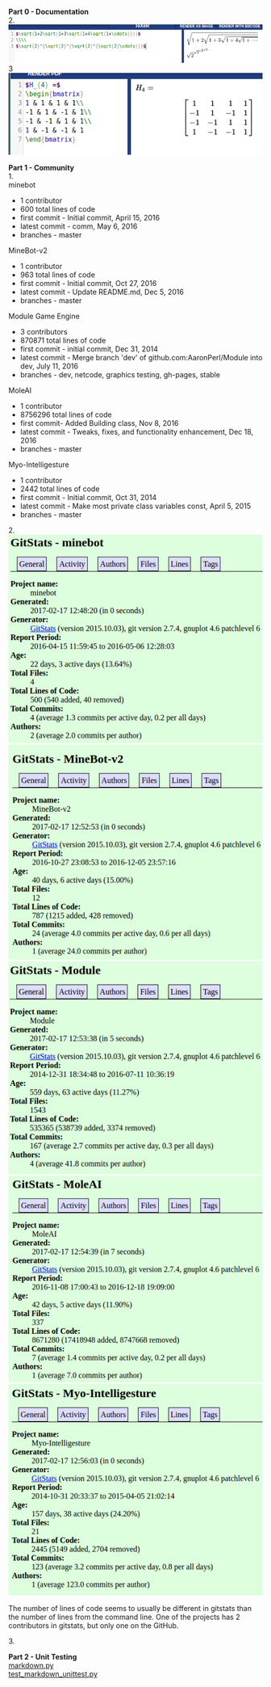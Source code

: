 **Part 0 - Documentation**<br>
2.<br>
![latex equations](screenshot-area-2017-02-15-222715.png)<br>
3<br>
![latex matrix](screenshot-area-2017-02-15-224442.png)

**Part 1 - Community**<br>
1.<br>
minebot
* 1 contributor
* 600 total lines of code
* first commit - Initial commit, April 15, 2016
* latest commit - comm, May 6, 2016
* branches - master

MineBot-v2
* 1 contributor
* 963 total lines of code
* first commit - Initial commit, Oct 27, 2016
* latest commit - Update README.md, Dec 5, 2016
* branches - master

Module Game Engine
* 3 contributors
* 870871 total lines of code
* first commit - initial commit, Dec 31, 2014
* latest commit - Merge branch 'dev' of github.com:AaronPerl/Module into dev, July 11, 2016
* branches - dev, netcode, graphics testing, gh-pages, stable

MoleAI
* 1 contributor
* 8756296 total lines of code
* first commit- Added Building class, Nov 8, 2016
* latest commit - Tweaks, fixes, and functionality enhancement, Dec 18, 2016
* branches - master

Myo-Intelligesture
* 1 contributor
* 2442 total lines of code
* first commit - Initial commit, Oct 31, 2014
* latest commit - Make most private class variables const, April 5, 2015
* branches - master

2.<br>
![minebot](screenshot-area-2017-02-17-125127.png)
![MineBot-v2](screenshot-area-2017-02-17-125305.png)
![Module](screenshot-area-2017-02-17-125350.png)
![MoleAI](screenshot-area-2017-02-17-125517.png)
![Myo-Intelligesture](screenshot-area-2017-02-17-125613.png)

The number of lines of code seems to usually be different in gitstats than the number of lines from the command line. One of the projects has 2 contributors in gitstats, but only one on the GitHub.

3.<br>


**Part 2 - Unit Testing**<br>
[markdown.py](https://github.com/shanalily/markdown.py/blob/master/markdown.py)<br>
[test_markdown_unittest.py](https://github.com/shanalily/markdown.py/blob/master/test_markdown_unittest.py)
